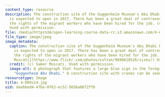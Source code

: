```yaml
---
content_type: resource
description: The construction site of the Guggenheim Museum's Abu Dhabi branch, which
  is expected to open in 2017. There has been a great deal of controversy regarding
  the rights of the migrant workers who have been hired for the job. (c) Samer Muscati.
  Used with permission.
file: /media/https%3A/open-learning-course-data-rc.s3.amazonaws.com/4-609-the-art-museum-history-theory-controversy-spring-2014/deebbed447be0f63ec525658a06f2ffb_4-609s14.jpg
file_type: image/jpeg
image_metadata:
  caption: The construction site of the Guggenheim Museum's Abu Dhabi branch, which
    is expected to open in 2017. There has been a great deal of controversy regarding
    the rights of the migrant workers who have been hired for the job. ((c) [Samer
    Muscati](https://www.flickr.com/photos/sultan/9896628526/sizes/) Used with permission.)
  credit: (c) Samer Muscati. Used with permission.
  image-alt: A photograph that features a large blue sign in the foreground that reads
    "Guggenheim Abu Dhabi." A construction site with cranes can be seen in the background.
resourcetype: Image
title: 4-609s14.jpg
uid: deebbed4-47be-0f63-ec52-5658a06f2ffb
---
```

